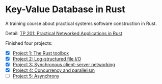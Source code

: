 # Key-Value Database in Rust

A training course about practical systems software construction in Rust.  

Detail: [TP 201: Practical Networked Applications in Rust](https://github.com/pingcap/talent-plan/blob/master/courses/rust/README.md)

Finished four projects:

- [x] [Project 1: The Rust toolbox](https://github.com/pingcap/talent-plan/tree/master/courses/rust/projects/project-1)
- [x] [Project 2: Log-structured file I/O](https://github.com/pingcap/talent-plan/tree/master/courses/rust/projects/project-2)
- [x] [Project 3: Synchronous client-server networking](https://github.com/pingcap/talent-plan/tree/master/courses/rust/projects/project-3)
- [x] [Project 4: Concurrency and parallelism](https://github.com/pingcap/talent-plan/tree/master/courses/rust/projects/project-4)
- [ ] [Project 5: Asynchrony](https://github.com/pingcap/talent-plan/tree/master/courses/rust/projects/project-5)
